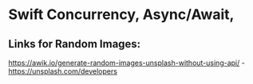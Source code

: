 Swift Concurrency, Async/Await,
============

Links for Random Images: 
-----------------------
https://awik.io/generate-random-images-unsplash-without-using-api/  -  https://unsplash.com/developers
